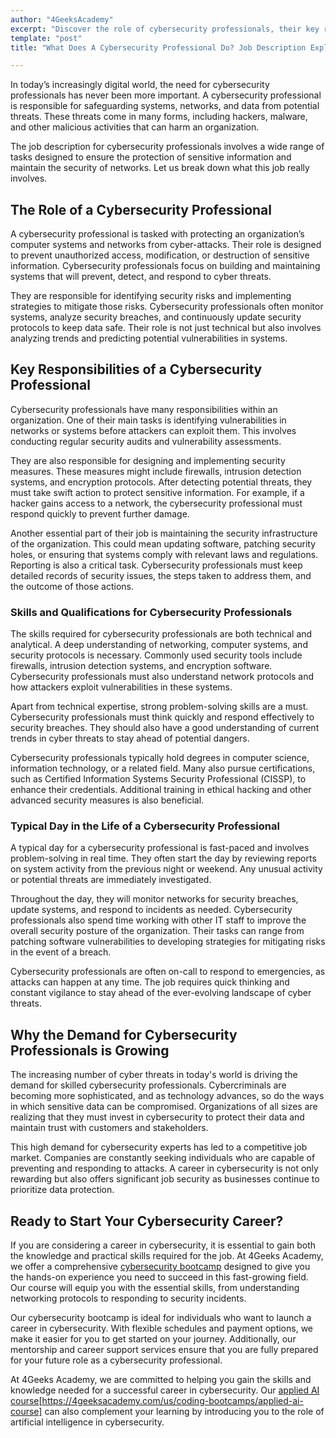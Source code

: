 ```yaml
---
author: "4GeeksAcademy"
excerpt: "Discover the role of cybersecurity professionals, their key responsibilities, required skills, and why demand is growing in this critical tech field."
template: "post"
title: "What Does A Cybersecurity Professional Do? Job Description Explained"

---
```


In today’s increasingly digital world, the need for cybersecurity professionals has never been more important. A cybersecurity professional is responsible for safeguarding systems, networks, and data from potential threats. These threats come in many forms, including hackers, malware, and other malicious activities that can harm an organization.

The job description for cybersecurity professionals involves a wide range of tasks designed to ensure the protection of sensitive information and maintain the security of networks. Let us break down what this job really involves.

## The Role of a Cybersecurity Professional

A cybersecurity professional is tasked with protecting an organization’s computer systems and networks from cyber-attacks. Their role is designed to prevent unauthorized access, modification, or destruction of sensitive information. Cybersecurity professionals focus on building and maintaining systems that will prevent, detect, and respond to cyber threats.

They are responsible for identifying security risks and implementing strategies to mitigate those risks. Cybersecurity professionals often monitor systems, analyze security breaches, and continuously update security protocols to keep data safe. Their role is not just technical but also involves analyzing trends and predicting potential vulnerabilities in systems.

## Key Responsibilities of a Cybersecurity Professional

Cybersecurity professionals have many responsibilities within an organization. One of their main tasks is identifying vulnerabilities in networks or systems before attackers can exploit them. This involves conducting regular security audits and vulnerability assessments.

They are also responsible for designing and implementing security measures. These measures might include firewalls, intrusion detection systems, and encryption protocols. After detecting potential threats, they must take swift action to protect sensitive information. For example, if a hacker gains access to a network, the cybersecurity professional must respond quickly to prevent further damage.

Another essential part of their job is maintaining the security infrastructure of the organization. This could mean updating software, patching security holes, or ensuring that systems comply with relevant laws and regulations. Reporting is also a critical task. Cybersecurity professionals must keep detailed records of security issues, the steps taken to address them, and the outcome of those actions.

### Skills and Qualifications for Cybersecurity Professionals

The skills required for cybersecurity professionals are both technical and analytical. A deep understanding of networking, computer systems, and security protocols is necessary. Commonly used security tools include firewalls, intrusion detection systems, and encryption software. Cybersecurity professionals must also understand network protocols and how attackers exploit vulnerabilities in these systems.

Apart from technical expertise, strong problem-solving skills are a must. Cybersecurity professionals must think quickly and respond effectively to security breaches. They should also have a good understanding of current trends in cyber threats to stay ahead of potential dangers.

Cybersecurity professionals typically hold degrees in computer science, information technology, or a related field. Many also pursue certifications, such as Certified Information Systems Security Professional (CISSP), to enhance their credentials. Additional training in ethical hacking and other advanced security measures is also beneficial.

### Typical Day in the Life of a Cybersecurity Professional

A typical day for a cybersecurity professional is fast-paced and involves problem-solving in real time. They often start the day by reviewing reports on system activity from the previous night or weekend. Any unusual activity or potential threats are immediately investigated.

Throughout the day, they will monitor networks for security breaches, update systems, and respond to incidents as needed. Cybersecurity professionals also spend time working with other IT staff to improve the overall security posture of the organization. Their tasks can range from patching software vulnerabilities to developing strategies for mitigating risks in the event of a breach.

Cybersecurity professionals are often on-call to respond to emergencies, as attacks can happen at any time. The job requires quick thinking and constant vigilance to stay ahead of the ever-evolving landscape of cyber threats.

## Why the Demand for Cybersecurity Professionals is Growing

The increasing number of cyber threats in today's world is driving the demand for skilled cybersecurity professionals. Cybercriminals are becoming more sophisticated, and as technology advances, so do the ways in which sensitive data can be compromised. Organizations of all sizes are realizing that they must invest in cybersecurity to protect their data and maintain trust with customers and stakeholders.

This high demand for cybersecurity experts has led to a competitive job market. Companies are constantly seeking individuals who are capable of preventing and responding to attacks. A career in cybersecurity is not only rewarding but also offers significant job security as businesses continue to prioritize data protection.

## Ready to Start Your Cybersecurity Career?

If you are considering a career in cybersecurity, it is essential to gain both the knowledge and practical skills required for the job. At 4Geeks Academy, we offer a comprehensive [cybersecurity bootcamp](https://4geeksacademy.com/us/coding-bootcamps/cybersecurity) designed to give you the hands-on experience you need to succeed in this fast-growing field. Our course will equip you with the essential skills, from understanding networking protocols to responding to security incidents.

Our cybersecurity bootcamp is ideal for individuals who want to launch a career in cybersecurity. With flexible schedules and payment options, we make it easier for you to get started on your journey. Additionally, our mentorship and career support services ensure that you are fully prepared for your future role as a cybersecurity professional.

At 4Geeks Academy, we are committed to helping you gain the skills and knowledge needed for a successful career in cybersecurity. Our [applied AI course](https://4geeksacademy.com)[https://4geeksacademy.com/us/coding-bootcamps/applied-ai-course] can also complement your learning by introducing you to the role of artificial intelligence in cybersecurity.